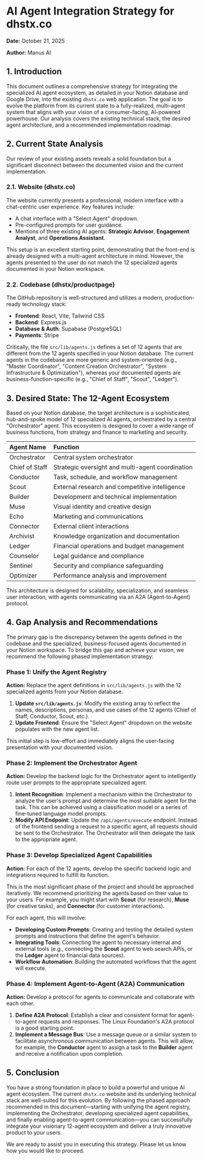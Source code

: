 # AI Agent Integration Strategy for dhstx.co

**Date:** October 21, 2025

**Author:** Manus AI

## 1. Introduction

This document outlines a comprehensive strategy for integrating the specialized AI agent ecosystem, as detailed in your Notion database and Google Drive, into the existing `dhstx.co` web application. The goal is to evolve the platform from its current state to a fully-realized, multi-agent system that aligns with your vision of a consumer-facing, AI-powered powerhouse. Our analysis covers the existing technical stack, the desired agent architecture, and a recommended implementation roadmap.

## 2. Current State Analysis

Our review of your existing assets reveals a solid foundation but a significant disconnect between the documented vision and the current implementation.

### 2.1. Website (dhstx.co)

The website currently presents a professional, modern interface with a chat-centric user experience. Key features include:

*   A chat interface with a "Select Agent" dropdown.
*   Pre-configured prompts for user guidance.
*   Mentions of three existing AI agents: **Strategic Advisor**, **Engagement Analyst**, and **Operations Assistant**.

This setup is an excellent starting point, demonstrating that the front-end is already designed with a multi-agent architecture in mind. However, the agents presented to the user do not match the 12 specialized agents documented in your Notion workspace.

### 2.2. Codebase (dhstx/productpage)

The GitHub repository is well-structured and utilizes a modern, production-ready technology stack:

*   **Frontend**: React, Vite, Tailwind CSS
*   **Backend**: Express.js
*   **Database & Auth**: Supabase (PostgreSQL)
*   **Payments**: Stripe

Critically, the file `src/lib/agents.js` defines a set of 12 agents that are different from the 12 agents specified in your Notion database. The current agents in the codebase are more generic and system-oriented (e.g., "Master Coordinator", "Content Creation Orchestrator", "System Infrastructure & Optimization"), whereas your documented agents are business-function-specific (e.g., "Chief of Staff", "Scout", "Ledger").

## 3. Desired State: The 12-Agent Ecosystem

Based on your Notion database, the target architecture is a sophisticated, hub-and-spoke model of 12 specialized AI agents, orchestrated by a central "Orchestrator" agent. This ecosystem is designed to cover a wide range of business functions, from strategy and finance to marketing and security.

| Agent Name   | Function                                       |
| :----------- | :--------------------------------------------- |
| Orchestrator | Central system orchestrator                    |
| Chief of Staff    | Strategic oversight and multi-agent coordination |
| Conductor    | Task, schedule, and workflow management        |
| Scout        | External research and competitive intelligence   |
| Builder      | Development and technical implementation       |
| Muse         | Visual identity and creative design            |
| Echo         | Marketing and communications                   |
| Connector    | External client interactions                   |
| Archivist    | Knowledge organization and documentation       |
| Ledger       | Financial operations and budget management     |
| Counselor    | Legal guidance and compliance                  |
| Sentinel     | Security and compliance safeguarding           |
| Optimizer    | Performance analysis and improvement           |

This architecture is designed for scalability, specialization, and seamless user interaction, with agents communicating via an A2A (Agent-to-Agent) protocol.

## 4. Gap Analysis and Recommendations

The primary gap is the discrepancy between the agents defined in the codebase and the specialized, business-focused agents documented in your Notion workspace. To bridge this gap and achieve your vision, we recommend the following phased implementation strategy:

### Phase 1: Unify the Agent Registry

**Action:** Replace the agent definitions in `src/lib/agents.js` with the 12 specialized agents from your Notion database.

1.  **Update `src/lib/agents.js`**: Modify the existing array to reflect the names, descriptions, personas, and use cases of the 12 agents (Chief of Staff, Conductor, Scout, etc.).
2.  **Update Frontend**: Ensure the "Select Agent" dropdown on the website populates with the new agent list.

This initial step is low-effort and immediately aligns the user-facing presentation with your documented vision.

### Phase 2: Implement the Orchestrator Agent

**Action:** Develop the backend logic for the Orchestrator agent to intelligently route user prompts to the appropriate specialized agent.

1.  **Intent Recognition**: Implement a mechanism within the Orchestrator to analyze the user's prompt and determine the most suitable agent for the task. This can be achieved using a classification model or a series of fine-tuned language model prompts.
2.  **Modify API Endpoint**: Update the `/api/agents/execute` endpoint. Instead of the frontend sending a request to a specific agent, all requests should be sent to the Orchestrator. The Orchestrator will then delegate the task to the appropriate agent.

### Phase 3: Develop Specialized Agent Capabilities

**Action:** For each of the 12 agents, develop the specific backend logic and integrations required to fulfill its function.

This is the most significant phase of the project and should be approached iteratively. We recommend prioritizing the agents based on their value to your users. For example, you might start with **Scout** (for research), **Muse** (for creative tasks), and **Connector** (for customer interactions).

For each agent, this will involve:

*   **Developing Custom Prompts**: Creating and testing the detailed system prompts and instructions that define the agent's behavior.
*   **Integrating Tools**: Connecting the agent to necessary internal and external tools (e.g., connecting the **Scout** agent to web search APIs, or the **Ledger** agent to financial data sources).
*   **Workflow Automation**: Building the automated workflows that the agent will execute.

### Phase 4: Implement Agent-to-Agent (A2A) Communication

**Action:** Develop a protocol for agents to communicate and collaborate with each other.

1.  **Define A2A Protocol**: Establish a clear and consistent format for agent-to-agent requests and responses. The Linux Foundation's A2A protocol is a good starting point.
2.  **Implement a Message Bus**: Use a message queue or a similar system to facilitate asynchronous communication between agents. This will allow, for example, the **Conductor** agent to assign a task to the **Builder** agent and receive a notification upon completion.

## 5. Conclusion

You have a strong foundation in place to build a powerful and unique AI agent ecosystem. The current `dhstx.co` website and its underlying technical stack are well-suited for this evolution. By following the phased approach recommended in this document—starting with unifying the agent registry, implementing the Orchestrator, developing specialized agent capabilities, and finally enabling agent-to-agent communication—you can successfully integrate your visionary 12-agent ecosystem and deliver a truly innovative product to your users.

We are ready to assist you in executing this strategy. Please let us know how you would like to proceed.


